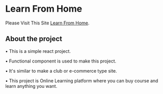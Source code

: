 # Learn From Home

Please Visit This Site [Learn From Home](https://zealous-liskov-62f5b0.netlify.app/).

## About the project

•	This is a simple react project.


•	Functional component is used to make this project.


•	It's similar to make a club or e-commerce type site.


• This project is Online Learning platform where you can buy course and learn anything you want.